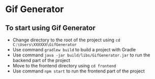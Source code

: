 # Gif Generator

## To start using Gif Generator

- Change directory to the root of the project using `cd C:\Users\XXXXXX\GifGenerator`
- Use command `gradlew build` to build a project with Gradle
- Use command `java -jar build/libs/GifGenerator.jar` to run the backend part of the project
- Move to the frontend directory using `cd frontend` 
- Use command `npm start` to run the frontend part of the project